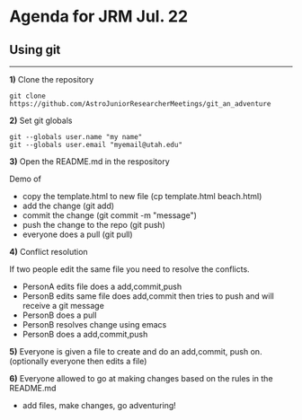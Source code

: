 # Agenda for JRM Jul. 22
## Using git
-----------------------------
__1)__ Clone the repository
	
	git clone https://github.com/AstroJuniorResearcherMeetings/git_an_adventure

__2)__ Set git globals

	git --globals user.name "my name"
	git --globals user.email "myemail@utah.edu"

__3)__ Open the README.md in the respository

Demo of 

* copy the template.html to new file (cp template.html beach.html)
* add the change (git add)
* commit the change (git commit -m "message")
* push the change to the repo (git push)
* everyone does a pull (git pull)

__4)__ Conflict resolution

If two people edit the same file you need to resolve the conflicts.

* PersonA edits file does a add,commit,push
* PersonB edits same file does add,commit then tries to push and will receive a git message
* PersonB does a pull
* PersonB resolves change using emacs
* PersonB does a add,commit,push

__5)__ Everyone is given a file to create and do an add,commit, push on. (optionally everyone then edits a file)

__6)__ Everyone allowed to go at making changes based on the rules in the README.md
* add files, make changes, go adventuring!


